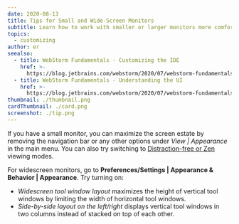 ```yaml
---
date: 2020-08-13
title: Tips for Small and Wide-Screen Monitors
subtitle: Learn how to work with smaller or larger monitors more comfortably.
topics:
  - customizing
author: er
seealso:
  - title: WebStorm Fundamentals - Customizing the IDE
    href: >-
      https://blog.jetbrains.com/webstorm/2020/07/webstorm-fundamentals-customizing-the-ide/
  - title: WebStorm Fundamentals - Understanding the UI
    href: >-
      https://blog.jetbrains.com/webstorm/2020/07/webstorm-fundamentals-understanding-the-ui/
thumbnail: ./thumbnail.png
cardThumbnail: ./card.png
screenshot: ./tip.png
---
```


If you have a small monitor, you can maximize the screen estate by removing the navigation bar or any other options under _View | Appearance_ in the main menu. You can also try switching to [Distraction-free or Zen](https://www.jetbrains.com/help/webstorm/ide-viewing-modes.html) viewing modes.

For widescreen monitors, go to **Preferences/Settings | Appearance & Behavior | Appearance**. Try turning on:

- _Widescreen tool window layout_ maximizes the height of vertical tool windows by limiting the width of horizontal tool windows.
- _Side-by-side layout on the left/right_ displays vertical tool windows in two columns instead of stacked on top of each other.
